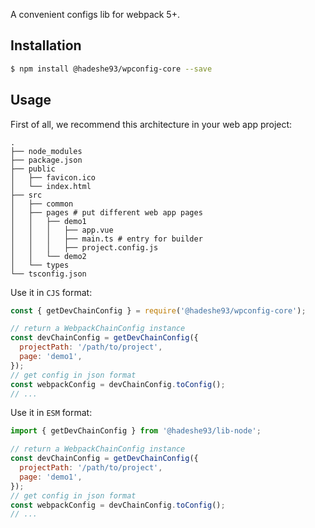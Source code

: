A convenient configs lib for webpack 5+.

## Installation

```sh
$ npm install @hadeshe93/wpconfig-core --save
```

## Usage

First of all, we recommend this architecture in your web app project:

```
.
├── node_modules
├── package.json
├── public
│   ├── favicon.ico
│   └── index.html
├── src
│   ├── common
│   ├── pages # put different web app pages
│   │   ├── demo1
│   │   │   ├── app.vue
│   │   │   ├── main.ts # entry for builder
│   │   │   ├── project.config.js
│   │   └── demo2
│   └── types
└── tsconfig.json
```

Use it in `CJS` format:

```js
const { getDevChainConfig } = require('@hadeshe93/wpconfig-core');

// return a WebpackChainConfig instance
const devChainConfig = getDevChainConfig({
  projectPath: '/path/to/project',
  page: 'demo1',
});
// get config in json format
const webpackConfig = devChainConfig.toConfig();
// ...
```

Use it in `ESM` format:

```js
import { getDevChainConfig } from '@hadeshe93/lib-node';

// return a WebpackChainConfig instance
const devChainConfig = getDevChainConfig({
  projectPath: '/path/to/project',
  page: 'demo1',
});
// get config in json format
const webpackConfig = devChainConfig.toConfig();
// ...
```
